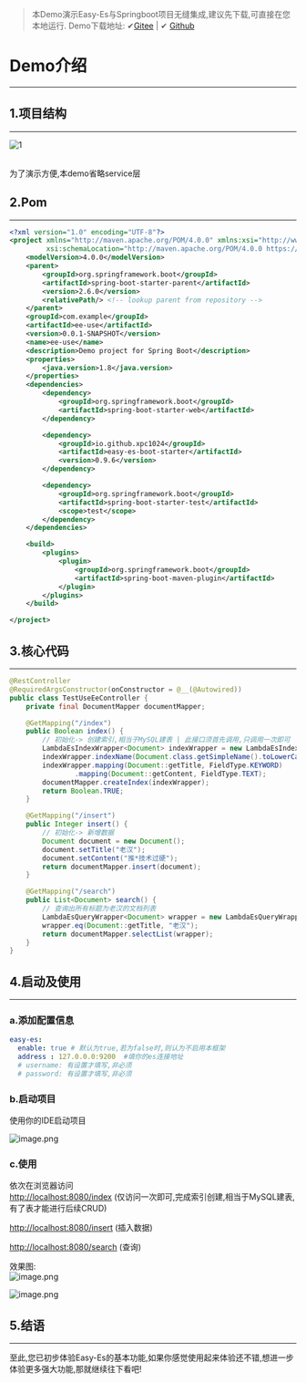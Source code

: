 > 本Demo演示Easy-Es与Springboot项目无缝集成,建议先下载,可直接在您本地运行.
> Demo下载地址: ✔[Gitee](https://gitee.com/easy-es/easy-es-springboot-demo) | ✔ [Github](https://github.com/xpc1024/easy-es-springboot-demo)

# Demo介绍

---

## 1.项目结构

---

![1](https://iknow.hs.net/e562a309-8526-4964-9250-b87ad02545e0.png)

<br />为了演示方便,本demo省略service层

## 2.Pom

---

```xml
<?xml version="1.0" encoding="UTF-8"?>
<project xmlns="http://maven.apache.org/POM/4.0.0" xmlns:xsi="http://www.w3.org/2001/XMLSchema-instance"
         xsi:schemaLocation="http://maven.apache.org/POM/4.0.0 https://maven.apache.org/xsd/maven-4.0.0.xsd">
    <modelVersion>4.0.0</modelVersion>
    <parent>
        <groupId>org.springframework.boot</groupId>
        <artifactId>spring-boot-starter-parent</artifactId>
        <version>2.6.0</version>
        <relativePath/> <!-- lookup parent from repository -->
    </parent>
    <groupId>com.example</groupId>
    <artifactId>ee-use</artifactId>
    <version>0.0.1-SNAPSHOT</version>
    <name>ee-use</name>
    <description>Demo project for Spring Boot</description>
    <properties>
        <java.version>1.8</java.version>
    </properties>
    <dependencies>
        <dependency>
            <groupId>org.springframework.boot</groupId>
            <artifactId>spring-boot-starter-web</artifactId>
        </dependency>

        <dependency>
            <groupId>io.github.xpc1024</groupId>
            <artifactId>easy-es-boot-starter</artifactId>
            <version>0.9.6</version>
        </dependency>

        <dependency>
            <groupId>org.springframework.boot</groupId>
            <artifactId>spring-boot-starter-test</artifactId>
            <scope>test</scope>
        </dependency>
    </dependencies>

    <build>
        <plugins>
            <plugin>
                <groupId>org.springframework.boot</groupId>
                <artifactId>spring-boot-maven-plugin</artifactId>
            </plugin>
        </plugins>
    </build>

</project>

```

## 3.核心代码

---

```java
@RestController
@RequiredArgsConstructor(onConstructor = @__(@Autowired))
public class TestUseEeController {
    private final DocumentMapper documentMapper;

    @GetMapping("/index")
    public Boolean index() {
        // 初始化-> 创建索引,相当于MySQL建表 | 此接口须首先调用,只调用一次即可
        LambdaEsIndexWrapper<Document> indexWrapper = new LambdaEsIndexWrapper<>();
        indexWrapper.indexName(Document.class.getSimpleName().toLowerCase());
        indexWrapper.mapping(Document::getTitle, FieldType.KEYWORD)
                .mapping(Document::getContent, FieldType.TEXT);
        documentMapper.createIndex(indexWrapper);
        return Boolean.TRUE;
    }

    @GetMapping("/insert")
    public Integer insert() {
        // 初始化-> 新增数据
        Document document = new Document();
        document.setTitle("老汉");
        document.setContent("推*技术过硬");
        return documentMapper.insert(document);
    }

    @GetMapping("/search")
    public List<Document> search() {
        // 查询出所有标题为老汉的文档列表
        LambdaEsQueryWrapper<Document> wrapper = new LambdaEsQueryWrapper<>();
        wrapper.eq(Document::getTitle, "老汉");
        return documentMapper.selectList(wrapper);
    }
}
```

## 4.启动及使用

---

### a.添加配置信息
```yaml
easy-es:
  enable: true # 默认为true,若为false时,则认为不启用本框架
  address : 127.0.0.0:9200  #填你的es连接地址
  # username: 有设置才填写,非必须
  # password: 有设置才填写,非必须
```
### b.启动项目
使用你的IDE启动项目<br />

![image.png](https://iknow.hs.net/b6d12f86-58db-45ad-af05-29ab9b398614.png)

### c.使用
依次在浏览器访问<br />[http://localhost:8080/index](http://localhost:8080/index) (仅访问一次即可,完成索引创建,相当于MySQL建表,有了表才能进行后续CRUD)

[http://localhost:8080/insert](http://localhost:8080/insert) (插入数据)

[http://localhost:8080/search](http://localhost:8080/search) (查询)

效果图:<br />
![image.png](https://iknow.hs.net/903287b2-f683-4335-a29a-6b58418b6950.png)<br />

![image.png](https://iknow.hs.net/0c9dd4f1-1b56-4d1a-ba39-cc3bf51d87a3.png)

## 5.结语

---

至此,您已初步体验Easy-Es的基本功能,如果你感觉使用起来体验还不错,想进一步体验更多强大功能,那就继续往下看吧!
